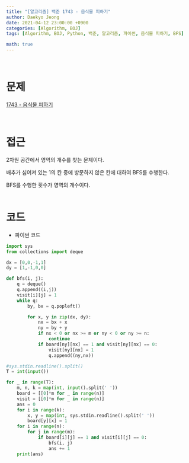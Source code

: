 ```yaml
---
title: "[알고리즘] 백준 1743 - 음식물 피하기"
author: Daekyo Jeong
date: 2021-04-12 23:00:00 +0900
categories: [Algorithm, BOJ]
tags: [Algorithm, BOJ, Python, 백준, 알고리즘, 파이썬, 음식물 피하기, BFS]

math: true
---
```



<br/>

# **문제**

[1743 - 음식물 피하기](https://www.acmicpc.net/problem/1743)

<br/>

# **접근**

2차원 공간에서 영역의 개수를 찾는 문제이다.  

배추가 심어져 있는 1의 칸 중에 방문하지 않은 칸에 대하여 BFS를 수행한다.  

BFS를 수행한 횟수가 영역의 개수이다.  
<br/>

# **코드**

- 파이썬 코드   

```py
import sys
from collections import deque

dx = [0,0,-1,1]
dy = [1,-1,0,0]

def bfs(i, j):
    q = deque()
    q.append((i,j))
    visit[i][j] = 1
    while q:
        by, bx = q.popleft()

        for x, y in zip(dx, dy):
            nx = bx + x
            ny = by + y
            if nx < 0 or nx >= m or ny < 0 or ny >= n:
                continue
            if board[ny][nx] == 1 and visit[ny][nx] == 0:
                visit[ny][nx] = 1
                q.append((ny,nx))

#sys.stdin.readline().split()
T = int(input())

for _ in range(T):
    m, n, k = map(int, input().split(' '))
    board = [[0]*m for _ in range(n)]
    visit = [[0]*m for _ in range(n)]
    ans = 0
    for i in range(k):
        x, y = map(int, sys.stdin.readline().split(' '))
        board[y][x] = 1
    for i in range(n):
        for j in range(m):
            if board[i][j] == 1 and visit[i][j] == 0:
                bfs(i, j)
                ans += 1
    print(ans)
```

<br/>
